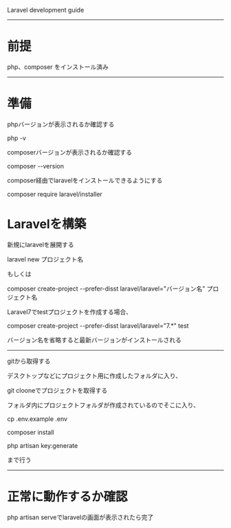 Laravel development guide

________________________________

# 前提

php、composer をインストール済み

____________________________________________________

# 準備

phpバージョンが表示されるか確認する

php -v 

composerバージョンが表示されるか確認する

composer --version

composer経由でlaravelをインストールできるようにする

composer require laravel/installer

# Laravelを構築


新規にlaravelを展開する

laravel new プロジェクト名

もしくは

composer create-project --prefer-disst laravel/laravel="バージョン名" プロジェクト名

Laravel7でtestプロジェクトを作成する場合、

composer create-project --prefer-disst laravel/laravel="7.*" test

バージョン名を省略すると最新バージョンがインストールされる

_____________________________________________________________________________________

gitから取得する

デスクトップなどにプロジェクト用に作成したフォルダに入り、

git clooneでプロジェクトを取得する

フォルダ内にプロジェクトフォルダが作成されているのでそこに入り、

cp .env.example .env

composer install

php artisan key:generate

まで行う

________________________________________________________________________

# 正常に動作するか確認

php artisan serveでlaravelの画面が表示されたら完了
